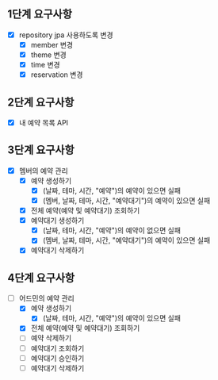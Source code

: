 ## 1단계 요구사항
- [x] repository jpa 사용하도록 변경
  - [x] member 변경
  - [x] theme 변경
  - [x] time 변경
  - [x] reservation 변경

## 2단계 요구사항
- [x] 내 예약 목록 API

## 3단계 요구사항
- [X] 멤버의 예약 관리
  - [X] 예약 생성하기
    - [X] (날짜, 테마, 시간, "예약")의 예약이 있으면 실패
    - [X] (멤버, 날짜, 테마, 시간, "예약대기")의 예약이 있으면 실패
  - [X] 전체 예약(예약 및 예약대기) 조회하기
  - [X] 예약대기 생성하기
    - [X] (날짜, 테마, 시간, "예약")의 예약이 없으면 실패
    - [X] (멤버, 날짜, 테마, 시간, "예약대기")의 예약이 있으면 실패
  - [X] 예약대기 삭제하기

## 4단계 요구사항
- [ ] 어드민의 예약 관리
  - [X] 예약 생성하기
    - [X] (날짜, 테마, 시간, "예약")의 예약이 있으면 실패
  - [X] 전체 예약(예약 및 예약대기) 조회하기
  - [ ] 예약 삭제하기
  - [ ] 예약대기 조회하기
  - [ ] 예약대기 승인하기
  - [ ] 예약대기 삭제하기